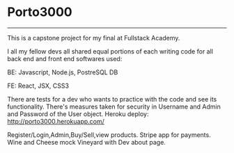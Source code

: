 # Porto3000
************************************************************************************************************************
This is a capstone project for my final at Fullstack Academy.

I all my fellow devs all shared equal portions of each writing code for all back end and front end softwares used:

BE:
Javascript, Node.js, PostreSQL DB

FE:
React, JSX, CSS3

There are tests for a dev who wants to practice with the code and see its functionality.
There's measures taken for security in Username and Admin and Password of the User object.
Heroku deploy: http://porto3000.herokuapp.com/


Register/Login,Admin,Buy/Sell,view products. Stripe app for payments. Wine and Cheese mock Vineyard with Dev about page.
